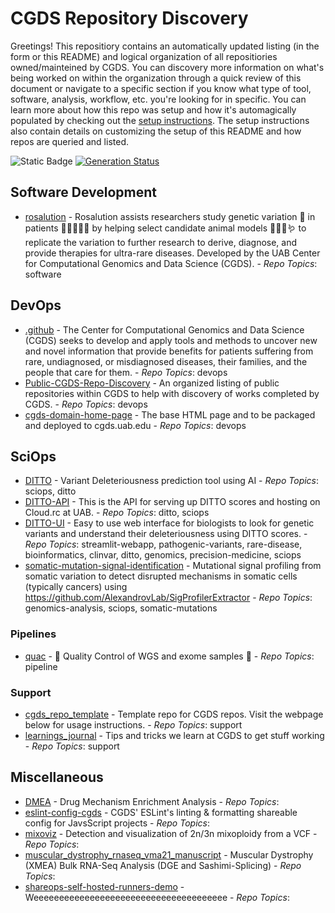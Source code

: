 
# CGDS Repository Discovery
Greetings! This repositiory contains an automatically updated listing (in the form or this README) and
logical organization of all repositiories owned/mainteined by CGDS. You can discovery more information
on what's being worked on within the organization through a quick review of this document or navigate
to a specific section if you know what type of tool, software, analysis, workflow, etc. you're looking
for in specific. You can learn more about how this repo was setup and how it's automagically populated
by checking out the [setup instructions](setup.md). The setup instructions also contain details on
customizing the setup of this README and how repos are queried and listed.

![Static Badge](https://img.shields.io/badge/Last_Updated-08%2F24%2F25-blue)
[![Generation Status](https://github.com/uab-cgds-worthey/CGDS-Repo-Discovery/actions/workflows/organize-readme.yml/badge.svg)](https://github.com/uab-cgds-worthey/CGDS-Repo-Discovery/actions/workflows/organize-readme.yml)

## Software Development
  - [rosalution](https://github.com/uab-cgds-worthey/rosalution) - Rosalution assists researchers study genetic variation 🧬 in patients 🧑🏾‍🤝‍🧑🏼 by helping select candidate animal models 🐀🐁🐠🪱 to replicate the variation to further research to derive, diagnose, and provide therapies for ultra-rare diseases. Developed by the UAB Center for Computational Genomics and Data Science (CGDS). -  _Repo Topics_: software

## DevOps
  - [.github](https://github.com/uab-cgds-worthey/.github) - The Center for Computational Genomics and Data Science (CGDS) seeks to develop and apply tools and methods to uncover new and novel information that provide benefits for patients suffering from rare, undiagnosed, or misdiagnosed diseases, their families, and the people that care for them. -  _Repo Topics_: devops
  - [Public-CGDS-Repo-Discovery](https://github.com/uab-cgds-worthey/Public-CGDS-Repo-Discovery) - An organized listing of public repositories within CGDS to help with discovery of works completed by CGDS. -  _Repo Topics_: devops
  - [cgds-domain-home-page](https://github.com/uab-cgds-worthey/cgds-domain-home-page) - The base HTML page and to be packaged and deployed to cgds.uab.edu -  _Repo Topics_: devops

## SciOps
  - [DITTO](https://github.com/uab-cgds-worthey/DITTO) - Variant Deleteriousness prediction tool using AI -  _Repo Topics_: sciops, ditto
  - [DITTO-API](https://github.com/uab-cgds-worthey/DITTO-API) - This is the API for serving up DITTO scores and hosting on Cloud.rc at UAB. -  _Repo Topics_: ditto, sciops
  - [DITTO-UI](https://github.com/uab-cgds-worthey/DITTO-UI) - Easy to use web interface for biologists to look for genetic variants and understand their deleteriousness using DITTO scores. -  _Repo Topics_: streamlit-webapp, pathogenic-variants, rare-disease, bioinformatics, clinvar, ditto, genomics, precision-medicine, sciops
  - [somatic-mutation-signal-identification](https://github.com/uab-cgds-worthey/somatic-mutation-signal-identification) - Mutational signal profiling from somatic variation to detect disrupted mechanisms in somatic cells (typically cancers) using https://github.com/AlexandrovLab/SigProfilerExtractor -  _Repo Topics_: genomics-analysis, sciops, somatic-mutations

### Pipelines
  - [quac](https://github.com/uab-cgds-worthey/quac) - 🦆 Quality Control of WGS and exome samples 🦆 -  _Repo Topics_: pipeline

### Support
  - [cgds_repo_template](https://github.com/uab-cgds-worthey/cgds_repo_template) - Template repo for CGDS repos.  Visit the webpage below for usage instructions. -  _Repo Topics_: support
  - [learnings_journal](https://github.com/uab-cgds-worthey/learnings_journal) - Tips and tricks we learn at CGDS to get stuff working -  _Repo Topics_: support

## Miscellaneous
  - [DMEA](https://github.com/uab-cgds-worthey/DMEA) - Drug Mechanism Enrichment Analysis -  _Repo Topics_: 
  - [eslint-config-cgds](https://github.com/uab-cgds-worthey/eslint-config-cgds) - CGDS' ESLint's linting & formatting shareable config for JavsScript projects -  _Repo Topics_: 
  - [mixoviz](https://github.com/uab-cgds-worthey/mixoviz) - Detection and visualization of 2n/3n mixoploidy from a VCF -  _Repo Topics_: 
  - [muscular_dystrophy_rnaseq_vma21_manuscript](https://github.com/uab-cgds-worthey/muscular_dystrophy_rnaseq_vma21_manuscript) - Muscular Dystrophy (XMEA) Bulk RNA-Seq Analysis (DGE and Sashimi-Splicing) -  _Repo Topics_: 
  - [shareops-self-hosted-runners-demo](https://github.com/uab-cgds-worthey/shareops-self-hosted-runners-demo) - Weeeeeeeeeeeeeeeeeeeeeeeeeeeeeeeeeeeeee -  _Repo Topics_: 

